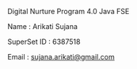 Digital Nurture Program 4.0 Java FSE

Name : Arikati Sujana

SuperSet ID : 6387518

Email : sujana.arikati@gmail.com

